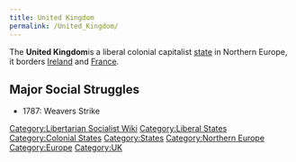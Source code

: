 ```yaml
---
title: United Kingdom
permalink: /United_Kingdom/
---
```


The **United Kingdom**is a liberal colonial capitalist
[state](List_of_States "wikilink") in Northern Europe, it borders
[Ireland](Ireland "wikilink") and [France](France "wikilink").

## Major Social Struggles

- 1787: Weavers Strike

[Category:Libertarian Socialist
Wiki](Category:Libertarian_Socialist_Wiki "wikilink") [Category:Liberal
States](Category:Liberal_States "wikilink") [Category:Colonial
States](Category:Colonial_States "wikilink")
[Category:States](Category:States "wikilink") [Category:Northern
Europe](Category:Northern_Europe "wikilink")
[Category:Europe](Category:Europe "wikilink")
[Category:UK](Category:UK "wikilink")